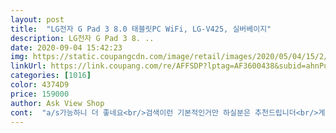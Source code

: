 ```yaml
---
layout: post 
title:  "LG전자 G Pad 3 8.0 태블릿PC WiFi, LG-V425, 실버베이지" 
description: LG전자 G Pad 3 8. ..
date: 2020-09-04 15:42:23 
img: https://static.coupangcdn.com/image/retail/images/2020/05/04/15/2/abef5647-2d83-4130-8c27-646b5ec2b80e.jpg 
linkUrl: https://link.coupang.com/re/AFFSDP?lptag=AF3600438&subid=ahnPublicAsk&pageKey=1540954786&itemId=2639412873&vendorItemId=70630265140&traceid=V0-113-475d7bf765ef14ad 
categories: [1016] 
color: 4374D9 
price: 159000 
author: Ask View Shop 
cont:  "a/s가능하니 더 좋네요<br/>검색이런 기본적인거만 하실분은 추천드립니더<br/>게임이 되긴하나 구동이 좀 늦구용 좀더사용해봐야알겟지만<br/>굿굿<br/>배송도 총알배송이라 하루만에 도착했어요!<br/>사이즈도 적당히 좋아요<br/>생각보다 크기도 크고 가성비 대비 잘 산 것 같아요.<br/><br/>쓰던 태블릿이 고장나서 급하게 주문했어요<br/>아이 유튜브용으로 구매했어요<br/>음 솔직하게 말하자면 일반 유트브 그런거나 포탈사이트 그런거는 잘됩니다 하지만 게임만으로 하실분은 비추합니다<br/>주로 유투브 같은  영상 위주로 볼 거라서 사이즈 딱이네요.<br/><br/>화질.<br/>음성.<br/> 다 좋아요<br/>" 
---
```

